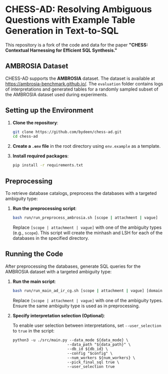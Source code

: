 # CHESS-AD: Resolving Ambiguous Questions with Example Table Generation in Text-to-SQL

This repository is a fork of the code and data for the paper **"CHESS: Contextual Harnessing for Efficient SQL Synthesis."**

## AMBROSIA Dataset

CHESS-AD supports the **AMBROSIA** dataset. The dataset is available at https://ambrosia-benchmark.github.io/.
The `evaluation` folder contains logs of interpretations and generated tables for a randomly sampled subset of the AMBROSIA dataset used during experiments.

## Setting up the Environment

1. **Clone the repository**:

   ```bash
   git clone https://github.com/bydeen/chess-ad.git
   cd chess-ad
   ```

2. **Create a `.env` file** in the root directory using `env.example` as a template.

3. **Install required packages**:
   ```bash
   pip install -r requirements.txt
   ```

## Preprocessing

To retrieve database catalogs, preprocess the databases with a targeted ambiguity type:

1. **Run the preprocessing script**:

   ```bash
   bash run/run_preprocess_ambrosia.sh [scope | attachment | vague]
   ```

   Replace `[scope | attachment | vague]` with one of the ambiguity types (e.g., `scope`). This script will create the minhash and LSH for each of the databases in the specified directory.

## Running the Code

After preprocessing the databases, generate SQL queries for the AMBROSIA dataset with a targeted ambiguity type:

1. **Run the main script**:

   ```bash
   bash run/run_main_ad_ir_cg.sh [scope | attachment | vague] [domain (optional)] [db_id (optional)]
   ```

   Replace `[scope | attachment | vague]` with one of the ambiguity types. Ensure the same ambiguity type is used as in preprocessing.

2. **Specify interpretation selection (Optional)**:

   To enable user selection between interpretations, set `--user_selection` to `true` in the script:

   ```
   python3 -u ./src/main.py --data_mode ${data_mode} \
                           --data_path "${data_path}" \
                           --db_id ${db_id} \
                           --config "$config" \
                           --num_workers ${num_workers} \
                           --pick_final_sql true \
                           --user_selection true
   ```

